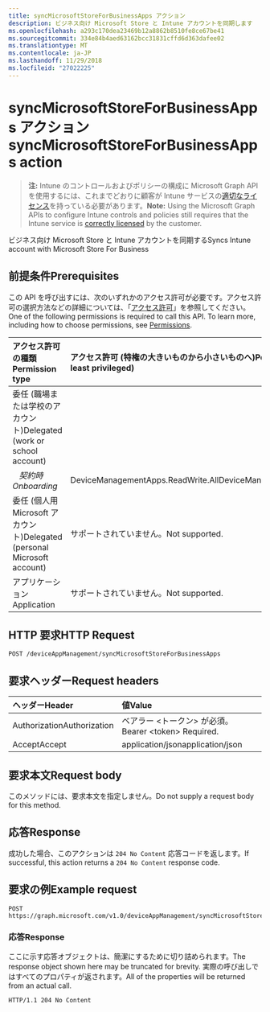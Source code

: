 ```yaml
---
title: syncMicrosoftStoreForBusinessApps アクション
description: ビジネス向け Microsoft Store と Intune アカウントを同期します
ms.openlocfilehash: a293c170dea23469b12a8862b8510fe8ce67be41
ms.sourcegitcommit: 334e84b4aed63162bcc31831cffd6d363dafee02
ms.translationtype: MT
ms.contentlocale: ja-JP
ms.lasthandoff: 11/29/2018
ms.locfileid: "27022225"
---
```

# <a name="syncmicrosoftstoreforbusinessapps-action"></a><span data-ttu-id="138bd-103">syncMicrosoftStoreForBusinessApps アクション</span><span class="sxs-lookup"><span data-stu-id="138bd-103">syncMicrosoftStoreForBusinessApps action</span></span>

> <span data-ttu-id="138bd-104">**注:** Intune のコントロールおよびポリシーの構成に Microsoft Graph API を使用するには、これまでどおりに顧客が Intune サービスの[適切なライセンス](https://go.microsoft.com/fwlink/?linkid=839381)を持っている必要があります。</span><span class="sxs-lookup"><span data-stu-id="138bd-104">**Note:** Using the Microsoft Graph APIs to configure Intune controls and policies still requires that the Intune service is [correctly licensed](https://go.microsoft.com/fwlink/?linkid=839381) by the customer.</span></span>

<span data-ttu-id="138bd-105">ビジネス向け Microsoft Store と Intune アカウントを同期する</span><span class="sxs-lookup"><span data-stu-id="138bd-105">Syncs Intune account with Microsoft Store For Business</span></span>
## <a name="prerequisites"></a><span data-ttu-id="138bd-106">前提条件</span><span class="sxs-lookup"><span data-stu-id="138bd-106">Prerequisites</span></span>
<span data-ttu-id="138bd-p101">この API を呼び出すには、次のいずれかのアクセス許可が必要です。アクセス許可の選択方法などの詳細については、「[アクセス許可](/graph/permissions-reference)」を参照してください。</span><span class="sxs-lookup"><span data-stu-id="138bd-p101">One of the following permissions is required to call this API. To learn more, including how to choose permissions, see [Permissions](/graph/permissions-reference).</span></span>

|<span data-ttu-id="138bd-109">アクセス許可の種類</span><span class="sxs-lookup"><span data-stu-id="138bd-109">Permission type</span></span>|<span data-ttu-id="138bd-110">アクセス許可 (特権の大きいものから小さいものへ)</span><span class="sxs-lookup"><span data-stu-id="138bd-110">Permissions (from most to least privileged)</span></span>|
|:---|:---|
|<span data-ttu-id="138bd-111">委任 (職場または学校のアカウント)</span><span class="sxs-lookup"><span data-stu-id="138bd-111">Delegated (work or school account)</span></span>| 
| <span data-ttu-id="138bd-112">&nbsp;&nbsp; _契約時_</span><span class="sxs-lookup"><span data-stu-id="138bd-112">&nbsp; &nbsp; _Onboarding_</span></span> | <span data-ttu-id="138bd-113">DeviceManagementApps.ReadWrite.All</span><span class="sxs-lookup"><span data-stu-id="138bd-113">DeviceManagementApps.ReadWrite.All</span></span>|
|<span data-ttu-id="138bd-114">委任 (個人用 Microsoft アカウント)</span><span class="sxs-lookup"><span data-stu-id="138bd-114">Delegated (personal Microsoft account)</span></span>|<span data-ttu-id="138bd-115">サポートされていません。</span><span class="sxs-lookup"><span data-stu-id="138bd-115">Not supported.</span></span>|
|<span data-ttu-id="138bd-116">アプリケーション</span><span class="sxs-lookup"><span data-stu-id="138bd-116">Application</span></span>|<span data-ttu-id="138bd-117">サポートされていません。</span><span class="sxs-lookup"><span data-stu-id="138bd-117">Not supported.</span></span>|

## <a name="http-request"></a><span data-ttu-id="138bd-118">HTTP 要求</span><span class="sxs-lookup"><span data-stu-id="138bd-118">HTTP Request</span></span>
<!-- {
  "blockType": "ignored"
}
-->
``` http
POST /deviceAppManagement/syncMicrosoftStoreForBusinessApps
```

## <a name="request-headers"></a><span data-ttu-id="138bd-119">要求ヘッダー</span><span class="sxs-lookup"><span data-stu-id="138bd-119">Request headers</span></span>
|<span data-ttu-id="138bd-120">ヘッダー</span><span class="sxs-lookup"><span data-stu-id="138bd-120">Header</span></span>|<span data-ttu-id="138bd-121">値</span><span class="sxs-lookup"><span data-stu-id="138bd-121">Value</span></span>|
|:---|:---|
|<span data-ttu-id="138bd-122">Authorization</span><span class="sxs-lookup"><span data-stu-id="138bd-122">Authorization</span></span>|<span data-ttu-id="138bd-123">ベアラー &lt;トークン&gt; が必須。</span><span class="sxs-lookup"><span data-stu-id="138bd-123">Bearer &lt;token&gt; Required.</span></span>|
|<span data-ttu-id="138bd-124">Accept</span><span class="sxs-lookup"><span data-stu-id="138bd-124">Accept</span></span>|<span data-ttu-id="138bd-125">application/json</span><span class="sxs-lookup"><span data-stu-id="138bd-125">application/json</span></span>|

## <a name="request-body"></a><span data-ttu-id="138bd-126">要求本文</span><span class="sxs-lookup"><span data-stu-id="138bd-126">Request body</span></span>
<span data-ttu-id="138bd-127">このメソッドには、要求本文を指定しません。</span><span class="sxs-lookup"><span data-stu-id="138bd-127">Do not supply a request body for this method.</span></span>

## <a name="response"></a><span data-ttu-id="138bd-128">応答</span><span class="sxs-lookup"><span data-stu-id="138bd-128">Response</span></span>
<span data-ttu-id="138bd-129">成功した場合、このアクションは `204 No Content` 応答コードを返します。</span><span class="sxs-lookup"><span data-stu-id="138bd-129">If successful, this action returns a `204 No Content` response code.</span></span>

## <a name="example-request"></a><span data-ttu-id="138bd-130">要求の例</span><span class="sxs-lookup"><span data-stu-id="138bd-130">Example request</span></span>

``` http
POST https://graph.microsoft.com/v1.0/deviceAppManagement/syncMicrosoftStoreForBusinessApps
```

### <a name="response"></a><span data-ttu-id="138bd-131">応答</span><span class="sxs-lookup"><span data-stu-id="138bd-131">Response</span></span>

<span data-ttu-id="138bd-132">ここに示す応答オブジェクトは、簡潔にするために切り詰められます。</span><span class="sxs-lookup"><span data-stu-id="138bd-132">The response object shown here may be truncated for brevity.</span></span> <span data-ttu-id="138bd-133">実際の呼び出しではすべてのプロパティが返されます。</span><span class="sxs-lookup"><span data-stu-id="138bd-133">All of the properties will be returned from an actual call.</span></span>

``` http
HTTP/1.1 204 No Content
```




